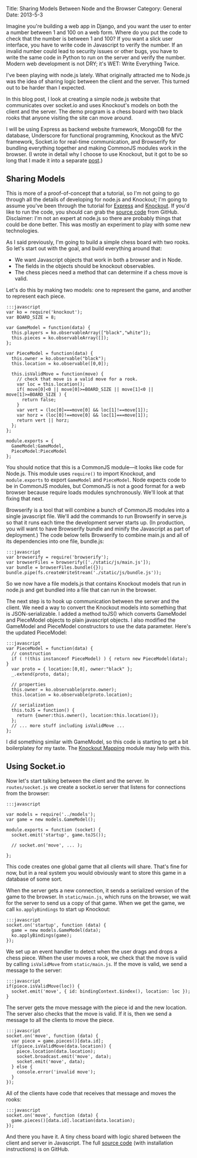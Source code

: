 Title: Sharing Models Between Node and the Browser
Category: General
Date: 2013-5-3

Imagine you're building a web app in Django, and you want the user to enter a
number between 1 and 100 on a web form.
Where do you put the code to check that the number is between 1 and 100?
If you want a slick user interface, you have to write code in Javascript to
verify the number.
If an invalid number could lead to security issues or other bugs, you have to
write the same code in Python to run on the server and verify the number.
Modern web development is not DRY; it's WET: Write Everything Twice.

<!--I'm not entirely a fan of Javascript.
It's certainly not as ugly as PHP, but it's no Python.
-->
I've been playing with node.js lately.
What originally attracted me to Node.js was the idea of sharing logic between
the client and the server.
This turned out to be harder than I expected.

In this blog post, I look at creating a simple node.js website that
communicates over socket.io and uses Knockout's models on both the client and
the server.
The demo program is a chess board with two black rooks that anyone visiting the
site can move around.

I will be using Express as backend website framework,
MongoDB for the database,
Underscore for functional programming,
Knockout as the MVC framework,
Socket.io for real-time communication, and
Browserify for bundling everything together and making CommonJS modules work in the browser.
(I wrote in detail why I choose to use Knockout, but it got to be so long that
I made it into a separate [post](|filename|./mvc-frameworks.md).)

## Sharing Models
This is more of a proof-of-concept that a tutorial, so I'm not going to go
through all the details of developing for node.js and
Knockout; I'm going to assume you've been through the tutorial for
[Express](http://expressjs.com/guide.html) and
[Knockout](http://learn.knockoutjs.com/#/?tutorial=intro).
If you'd like to run the code, you should can grab the
[source code](https://github.com/JeffAMcGee/ko-sock-demo) from GitHub.
Disclaimer: I'm not an expert at node.js so there are probably things that
could be done better.
This was mostly an experiment to play with some new technologies.

As I said previously, I'm going to build a simple chess board with two rooks.
So let's start out with the goal, and build everything around that:

* We want Javascript objects that work in both a browser and in Node.
* The fields in the objects should be knockout observables.
* The chess pieces need a method that can determine if a chess move is valid.

Let's do this by making two models: one to represent the game, and another to
represent each piece.

    :::javascript
    var ko = require('knockout');
    var BOARD_SIZE = 8;

    var GameModel = function(data) {
      this.players = ko.observableArray(["black","white"]);
      this.pieces = ko.observableArray([]);
    };

    var PieceModel = function(data) {
      this.owner = ko.observable("black");
      this.location = ko.observable([0,0]);

      this.isValidMove = function(move) {
        // check that move is a valid move for a rook.
        var loc = this.location();
        if( move[0]<0 || move[0]>=BOARD_SIZE || move[1]<0 || move[1]>=BOARD_SIZE ) {
          return false;
        }
        var vert = (loc[0]===move[0] && loc[1]!==move[1]);
        var horz = (loc[0]!==move[0] && loc[1]===move[1]);
        return vert || horz;
      };
    };

    module.exports = {
      GameModel:GameModel,
      PieceModel:PieceModel
    };

You should notice that this is a CommonJS module&mdash;it looks like code for
Node.js.
This module uses `require()` to import Knockout, and `module.exports` to
export `GameModel` and `PieceModel`.
Node expects code to be in CommonJS modules, but CommonJS is not a good format
for a web browser because require loads modules synchronously.
We'll look at that fixing that next.

Browserify is a tool that will combine a bunch of CommonJS modules into a
single javascript file.
We'll add the commands to run Browserify in serve.js so that it runs each time
the development server starts up.
(In production, you will want to have Browserify bundle and minify the
Javascript as part of deployment.)
The code below tells Browserify to combine main.js and all of its dependencies
into one file, bundle.js:

    :::javascript
    var browserify = require('browserify');
    var browserFiles = browserify(['./static/js/main.js']);
    var bundle = browserFiles.bundle({});
    bundle.pipe(fs.createWriteStream('./static/js/bundle.js'));

So we now have a file models.js that contains Knockout models that run in
node.js and get bundled into a file that can run in the browser.

The next step is to hook up communication between the server and the client.
We need a way to convert the Knockout models into something that is
JSON-serializable.
I added a method toJS() which converts GameModel and PieceModel objects to
plain javascript objects.
I also modified the GameModel and PieceModel constructors to use the data
parameter.
Here's the updated PieceModel:

    :::javascript
    var PieceModel = function(data) {
      // construction
      if ( !(this instanceof PieceModel) ) { return new PieceModel(data); }
      var proto = { location:[0,0], owner:"black" };
      _.extend(proto, data);

      // properties
      this.owner = ko.observable(proto.owner);
      this.location = ko.observable(proto.location);

      // serialization
      this.toJS = function() {
        return {owner:this.owner(), location:this.location()};
      };
      // ... more stuff including isValidMove ...
    };

I did something similar with GameModel, so this code is starting to get a bit
boilerplatey for my taste.
The [Knockout Mapping](http://knockoutjs.com/documentation/plugins-mapping.html)
module may help with this.

## Using Socket.io
Now let's start talking between the client and the server.
In `routes/socket.js` we create a socket.io server that listens for connections
from the browser:

    :::javascript

    var models = require('../models');
    var game = new models.GameModel();

    module.exports = function (socket) {
      socket.emit('startup', game.toJS());

      // socket.on('move', ... );

    };

This code creates one global game that all clients will share.
That's fine for now, but in a real system you would obviously want to store
this game in a database of some sort.

When the server gets a new connection, it sends a serialized version of the
game to the browser.
In `static/main.js`, which runs on the browser, we wait for the server to send
us a copy of that game.
When we get the game, we call `ko.applyBindings` to start up Knockout:

    :::javascript
    socket.on('startup', function (data) {
      game = new models.GameModel(data);
      ko.applyBindings(game);
    });

We set up an event handler to detect when the user drags and drops a chess piece.
When the user moves a rook, we check that the move is valid by calling
`isValidMove` from `static/main.js`.
If the move is valid, we send a message to the server:

    :::javascript
    if(piece.isValidMove(loc)) {
      socket.emit('move', { id: bindingContext.$index(), location: loc });
    }

The server gets the move message with the piece id and the new location.
The server also checks that the move is valid.
If it is, then we send a message to all the clients to move the piece.

    :::javascript
    socket.on('move', function (data) {
      var piece = game.pieces()[data.id];
      if(piece.isValidMove(data.location)) {
        piece.location(data.location);
        socket.broadcast.emit('move', data);
        socket.emit('move', data);
      } else {
        console.error('invalid move');
      }
    });

All of the clients have code that receives that message and moves the rooks:

    :::javascript
    socket.on('move', function (data) {
      game.pieces()[data.id].location(data.location);
    });


And there you have it. A tiny chess board with logic shared between the client
and server in Javascript.
The full [source code](https://github.com/JeffAMcGee/ko-sock-demo) (with
installation instructions) is on GitHub.
